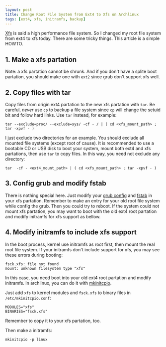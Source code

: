 ```yaml
---
layout: post
title: Change Root File System from Ext4 to Xfs on Archlinux
tags: [ext4, xfs, initramfs, backup]
---
```


[Xfs](http://xfs.org/) is said a high performance file system. So I changed my root file system from ext4 to xfs today. There are some tricky things. This article is a simple HOWTO.

## 1. Make a xfs partation

Note: a xfs partation cannot be shrunk. And if you don't have a splite boot partation, you should make one with `ext2` since grub don't support xfs well.

## 2. Copy files with tar

Copy files from origin ext4 partation to the new xfs partation with `tar`. Be careful, *never* use `cp` to backup a file system since `cp` will change the setuid bit and follow hard links. Use `tar` instead, for example:

	tar --exclude=proc/ --exclude=sys/ -cf - / | ( cd <xfs_mount_path> ; tar -xpvf - )

I just exclude two directories for an example. You should exclude all mounted file systems (except root of cause). It is recommended to use a bootable CD or USB disk to boot your system, mount both ext4 and xfs partations, then use `tar` to copy files. In this way, you need not exclude any directory:

	tar  -cf - <ext4_mount_path> | ( cd <xfs_mount_path> ; tar -xpvf - )

## 3. Config grub and modify fstab

There is nothing special here. Just modify your [grub config](https://wiki.archlinux.org/index.php/GRUB) and [fstab](https://wiki.archlinux.org/index.php/fstab) in your xfs partation. Remember to make an entry for your old root file system while config the grub. Then you could try to reboot. If the system could not mount xfs partation, you may want to boot with the old ext4 root partation and modify initramfs for xfs support as bellow.

## 4. Modify initramfs to include xfs support

In the boot process, kernel use initramfs as root first, then mount the real root file system. If your initramfs don't include support for xfs, you may see these errors during booting:

	fsck.xfs: file not found
	mount: unknown filesystem type "xfs"

In this case,  you need boot into your old ext4 root partation and modify initramfs. In archlinux, you can do it with [mkinitcpio](https://wiki.archlinux.org/index.php/mkinitcpio).

Just add `xfs` to kernel modules and `fsck.xfs` to binary files in `/etc/mkinitcpio.conf`: 

	MODULES="xfs"
	BINARIES="fsck.xfs"

Remember to copy it to your xfs partation, too.

Then make a initramfs:

	mkinitcpio -p linux


